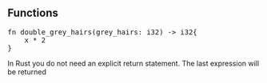 ## Functions

<pre>
fn double_grey_hairs(grey_hairs: i32) -> i32{
    x * 2
}
</pre>
In Rust you do not need an explicit return statement. The last expression will be returned 
